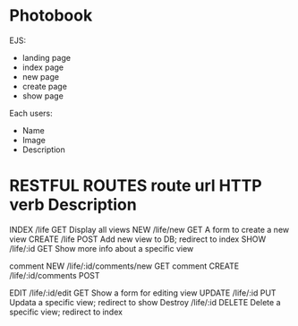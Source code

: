 # Photobook

EJS:
* landing page
* index page
* new page
* create page
* show page

Each users:
* Name
* Image
* Description

RESTFUL ROUTES
route   url             HTTP verb    Description
===============================================
INDEX   /life           GET          Display all views
NEW     /life/new       GET          A form to create a new view
CREATE  /life           POST         Add new view to DB; redirect to index
SHOW    /life/:id       GET          Show more info about a specific view

comment NEW     /life/:id/comments/new  GET
comment CREATE   /life/:id/comments      POST

EDIT    /life/:id/edit  GET          Show a form for editing view
UPDATE  /life/:id       PUT          Updata a specific view; redirect to show
Destroy /life/:id       DELETE       Delete a specific view; redirect to index
